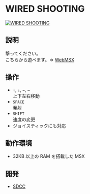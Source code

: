 # WIRED SHOOTING

[![WIRED SHOOTING](http://img.youtube.com/vi/UdQR9tPdtH4/0.jpg)](https://www.youtube.com/watch?v=UdQR9tPdtH4)

## 説明
撃ってください。<br>
こちらから遊べます。⇒  [WebMSX](http://webmsx.org/?MACHINE=MSX1J&DISK=https://github.com/CoBinee/wiredstg-msx/raw/main/diskimage/wiredstg.dsk)

## 操作
- `↑`, `↓`, `←`, `→`<br>上下左右移動
- `SPACE`<br>発射
- `SHIFT`<br>速度の変更
- ジョイスティックにも対応

## 動作環境
- 32KB 以上の RAM を搭載した MSX

## 開発
- [SDCC](https://sdcc.sourceforge.net)
